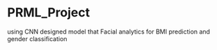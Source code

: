 # PRML_Project
using CNN designed model that Facial analytics for BMI prediction and gender classification

